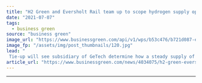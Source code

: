```yaml
---
title: "H2 Green and Eversholt Rail team up to scope hydrogen supply opportunities for UK's railways"
date: "2021-07-07"
tags: 
  - business green
source: "business green"
image_url: "https://www.businessgreen.com/api/v1/wps/b53c476/b721d087-e3d0-400d-87ad-8253c45435fb/8/railway-2100353-1280-185x114.jpg"
image_fp: "/assets/img/post_thumbnails/120.jpg"
lead: "
 Tie-up will see subsidiary of GeTech determine how a steady supply of green hydrogen could be delivered to train operators ..."
article_url: "https://www.businessgreen.com/news/4034075/h2-green-eversholt-rail-team-scope-hydrogen-supply-opportunities-uk-railways"
---
```


---
